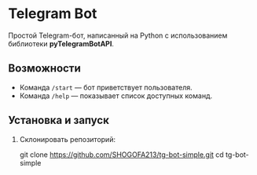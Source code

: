 # Telegram Bot

Простой Telegram-бот, написанный на Python с использованием библиотеки **pyTelegramBotAPI**.

## Возможности
- Команда `/start` — бот приветствует пользователя.  
- Команда `/help` — показывает список доступных команд.  

## Установка и запуск
1. Склонировать репозиторий:

   git clone https://github.com/SHOGOFA213/tg-bot-simple.git
   cd tg-bot-simple
